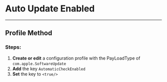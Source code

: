 # Auto Update Enabled
------------------------------------
## Profile Method
### Steps:

1. **Create or edit** a configuration profile with the PayLoadType of
```com.apple.SoftwareUpdate```
2. **Add** the key ```AutomaticCheckEnabled```
3. **Set** the key to ```<true/>```
